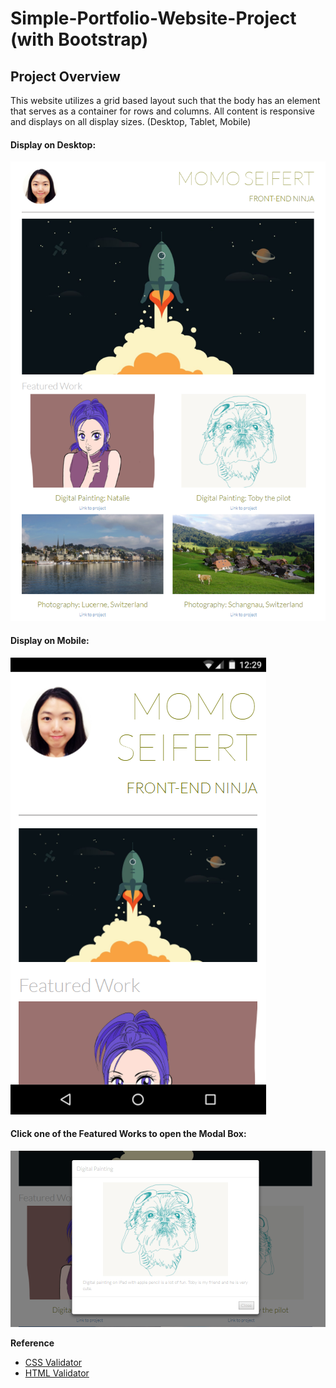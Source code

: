 # Simple-Portfolio-Website-Project (with Bootstrap)
 
## Project Overview
This website utilizes a grid based layout such that the body has an element that serves as a container for rows and columns.
All content is responsive and displays on all display sizes. (Desktop, Tablet, Mobile)

#### Display on Desktop:

![screenshot](images/screenshot.png)

#### Display on Mobile:
![screenshot](images/screenshot3.png)

#### Click one of the Featured Works to open the Modal Box: 
![screenshot](images/screenshot2.png)

**Reference**
- [CSS Validator](https://jigsaw.w3.org/css-validator/#validate_by_input)
- [HTML Validator](https://validator.w3.org/#validate_by_input)
